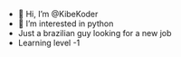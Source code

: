 - 👋 Hi, I’m @KibeKoder
- 👀 I’m interested in python 
- Just a brazilian guy looking for a new job
- Learning level -1

